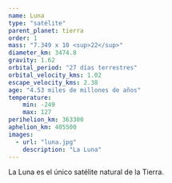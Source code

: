 ```yaml
---
name: Luna
type: "satélite"
parent_planet: tierra
order: 1
mass: "7.349 x 10 <sup>22</sup>"
diameter_km: 3474.8
gravity: 1.62
orbital_period: "27 días terrestres"
orbital_velocity_kms: 1.02
escape_velocity_kms: 2.38
age: "4.53 miles de millones de años"
temperature:
    min: -249
    max: 127
perihelion_km: 363300
aphelion_km: 405500
images:
  - url: "luna.jpg"
    description: "La Luna"
---
```


La Luna es el único satélite natural de la Tierra.